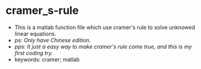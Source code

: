 # cramer_s-rule #

- This is a matlab function file which use cramer's rule to solve unknowed linear equations.
- *ps: Only have Chinese edition.*
- *pps: It just a easy way to make cramer's rule come true, and this is my first coding try.*
- keywords: cramer; matlab
